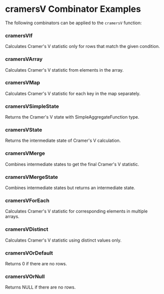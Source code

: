 # cramersV Combinator Examples

The following combinators can be applied to the `cramersV` function:

### cramersVIf
Calculates Cramer's V statistic only for rows that match the given condition.

### cramersVArray
Calculates Cramer's V statistic from elements in the array.

### cramersVMap
Calculates Cramer's V statistic for each key in the map separately.

### cramersVSimpleState
Returns the Cramer's V state with SimpleAggregateFunction type.

### cramersVState
Returns the intermediate state of Cramer's V calculation.

### cramersVMerge
Combines intermediate states to get the final Cramer's V statistic.

### cramersVMergeState
Combines intermediate states but returns an intermediate state.

### cramersVForEach
Calculates Cramer's V statistic for corresponding elements in multiple arrays.

### cramersVDistinct
Calculates Cramer's V statistic using distinct values only.

### cramersVOrDefault
Returns 0 if there are no rows.

### cramersVOrNull
Returns NULL if there are no rows. 